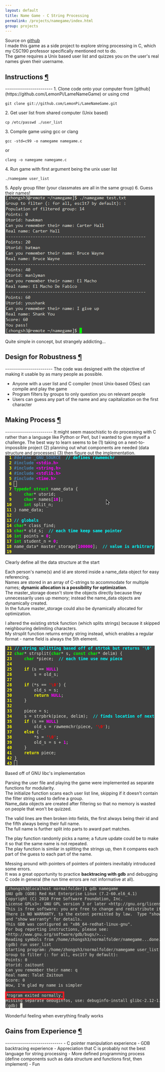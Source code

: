 ```yaml
---
layout: default
title: Name Game - C String Processing
permalink: /projects/namegame/index.html
group: projects
---
```

Source on [github](https://github.com/LemonPi/LameNameGame)  
I made this game as a side project to explore string processing in C, which my CSC190 professor specifically mentioned not to do.  
The game requires a Unix based user list and quizzes you on the user's real names given their username. 

<h2 class="anchor">Instructions <a class="anchor-link" title="permalink to section" href="#instructions" name="instructions">¶</a></h2>
------------------------
1. Clone code onto your computer from [github](https://github.com/LemonPi/LameNameGame) or using cmd <pre><code>git clone git://github.com/LemonPi/LameNameGame.git</code></pre>
2. Get user list from shared computer (Unix based)  <pre><code>cp /etc/passwd ./user_list </code></pre> 
3. Compile game using gcc or clang <pre><code>gcc -std=c99 -o namegame namegame.c</code></pre> or <pre><code>clang -o namegame namegame.c</code></pre>
4. Run game with first argument being the unix user list  <pre><code>./namegame user_list</code></pre>   
5. Apply group filter (your classmates are all in the same group) 
6. Guess their names!  

<div class="frames">
<img src="playing.png">
<p>Quite simple in concept, but strangely addicting...</p>
</div>

<h2 class="anchor">Design for Robustness <a class="anchor-link" title="permalink to section" href="#robust" name="robust">¶</a></h2>
------------------------
The code was designed with the objective of making it usable by as many people as possible.  

- Anyone with a user list and C compiler (most Unix-based OSes) can compile and play the game
- Program filters by groups to only question you on relevant people
- Users can guess any part of the name and any capitalization on the first character

<h2 class="anchor">Making Process <a class="anchor-link" title="permalink to section" href="#making" name="making">¶</a></h2>
------------------------
It might seem masochistic to do processing with C rather than a language like Python or Perl, but I wanted to give myself a challenge.  
The best way to learn seems to be (1) taking on a next-to-impossible project (2) planning out what components are needed (data structure and processes) (3) then figure out the implementation.  
<div class="frames">
<img src="structure.png">
<p>Clearly define all the data structure at the start</p>
</div>

Each person's name(s) and id are stored inside a name\_data object for easy referencing.  
Names are stored in an array of C-strings to accommodate for multiple names; **dynamic allocation is a possibility for optimization**.  
The master\_storage doesn't store the objects directly because they unnecessarily uses up memory; instead the name\_data objects are dynamically created.  
In the future master\_storage could also be dynamically allocated for optimization.  

I altered the existing strtok function (which splits strings) because it skipped neighbouring delimiting characters.  
My strsplit function returns empty string instead, which enables a regular format - name field is always the 5th element.  
<div class="frames">
<img src="strsplit.png">
<p>Based off of GNU libc's implementation</p>
</div>

Parsing the user file and playing the game were implemented as separate functions for modularity.  
The initialize function scans each user list line, skipping if it doesn't contain the filter string used to define a group.  
Name\_data objects are created after filtering so that no memory is wasted on people that won't be quizzed.  

The valid lines are then broken into fields, the first always being their id and the fifth always being their full name.  
The full name is further split into parts to award part matches.  

The play function randomly picks a name; a future update could be to make it so that the same name is not repeated.  
The play function is similar in splitting the strings up, then it compares each part of the guess to each part of the name.

Messing around with pointers of pointers of pointers inevitably introduced some errors.  
It was a great opportunity to practice **backtracing with gdb** and debugging C code in general (the run time errors are not informative at all).
<div class="frames">
<img src="gdb.png">
<p>Wonderful feeling when everything finally works</p>
</div>

<h2 class="anchor">Gains from Experience <a class="anchor-link" title="permalink to section" href="#gains" name="gains">¶</a></h2>
-----------------------------
- C pointer manipulation experience
- GDB backtracing experience
- Appreciation that C is probably not the best language for string processing
- More defined programming process (define components such as data structure and functions first, then implement)
- Fun